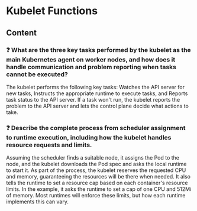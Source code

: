 # Kubelet Functions

## Content

### ❓ What are the three key tasks performed by the kubelet as the main Kubernetes agent on worker nodes, and how does it handle communication and problem reporting when tasks cannot be executed?
The kubelet performs the following key tasks: Watches the API server for new tasks, Instructs the appropriate runtime to execute tasks, and Reports task status to the API server. If a task won't run, the kubelet reports the problem to the API server and lets the control plane decide what actions to take.

### ❓ Describe the complete process from scheduler assignment to runtime execution, including how the kubelet handles resource requests and limits.
Assuming the scheduler finds a suitable node, it assigns the Pod to the node, and the kubelet downloads the Pod spec and asks the local runtime to start it. As part of the process, the kubelet reserves the requested CPU and memory, guaranteeing the resources will be there when needed. It also tells the runtime to set a resource cap based on each container's resource limits. In the example, it asks the runtime to set a cap of one CPU and 512Mi of memory. Most runtimes will enforce these limits, but how each runtime implements this can vary.

